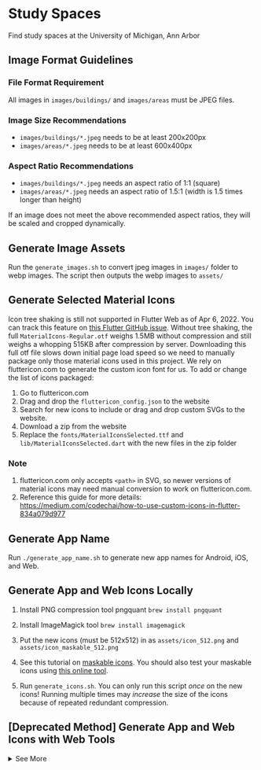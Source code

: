 # Study Spaces

Find study spaces at the University of Michigan, Ann Arbor

## Image Format Guidelines

### File Format Requirement

All images in `images/buildings/` and `images/areas` must be JPEG files.

### Image Size Recommendations

* `images/buildings/*.jpeg` needs to be at least 200x200px
* `images/areas/*.jpeg` needs to be at least 600x400px

### Aspect Ratio Recommendations

* `images/buildings/*.jpeg` needs an aspect ratio of 1:1 (square)
* `images/areas/*.jpeg` needs an aspect ratio of 1.5:1 (width is 1.5 times longer than height)

If an image does not meet the above recommended aspect ratios, they will be scaled and cropped dynamically.

## Generate Image Assets

Run the `generate_images.sh` to convert jpeg images in `images/` folder to webp images.
The script then outputs the webp images to `assets/`

## Generate Selected Material Icons

Icon tree shaking is still not supported in Flutter Web as of Apr 6, 2022. You can track this feature
on [this Flutter GitHub issue](https://github.com/flutter/flutter/issues/57181).
Without tree shaking, the full `MaterialIcons-Regular.otf` weighs 1.5MB without compression and still
weighs a whopping 515KB after compression by server. Downloading this full otf file slows down initial
page load speed so we need to manually package only those material icons used in this project.
We rely on fluttericon.com to generate the custom icon font for us. To add or change the list
of icons packaged:

1. Go to fluttericon.com
2. Drag and drop the `fluttericon_config.json` to the website
3. Search for new icons to include or drag and drop custom SVGs to the website.
4. Download a zip from the website
5. Replace the `fonts/MaterialIconsSelected.ttf` and `lib/MaterialIconsSelected.dart` with the new files in the zip folder

### Note

1. fluttericon.com only accepts `<path>` in SVG, so newer versions of material icons may need manual
   conversion to work on fluttericon.com.
2. Reference this guide for more details: https://medium.com/codechai/how-to-use-custom-icons-in-flutter-834a079d977

## Generate App Name

Run `./generate_app_name.sh` to generate new app names for Android, iOS, and Web.

## Generate App and Web Icons Locally

1. Install PNG compression tool pngquant
   `brew install pngquant`

2. Install ImageMagick tool
   `brew install imagemagick`

3. Put the new icons (must be 512x512) in as `assets/icon_512.png` and `assets/icon_maskable_512.png`

4. See this tutorial on [maskable icons](https://web.dev/maskable_icon/). You should also test your
   maskable icons using [this online tool](https://maskable.app/).

5. Run `generate_icons.sh`. You can only run this script *once* on the new icons!
   Running multiple times may *increase* the size of the icons because of repeated redundant compression.

## \[Deprecated Method\] Generate App and Web Icons with Web Tools

<details>
<summary>See More</summary>

### Generate Web Icons

Icon location: `web/icons/icon_192.png` and `web/icons/icon_512.png`

Tool: https://appiconmaker.co/Home

You can generate and download `icon_192.png` and `icon_512.png` under the Android section

### Test PWA Maskable Icons

Icon location: `web/icons/icon_maskable_192.png` and `web/icons/icon_maskable_512.png`

Tool: https://maskable.app/

Tutorial: https://web.dev/maskable_icon/

### Generate Favicon

Icon location: `web/favicon.png`

Tool: https://realfavicongenerator.net/

### Update Splash Icon

Icon location: `assets/splash.png`

Copy `icon_512.png` to the above location and rename it to `splash.png`.

</details>